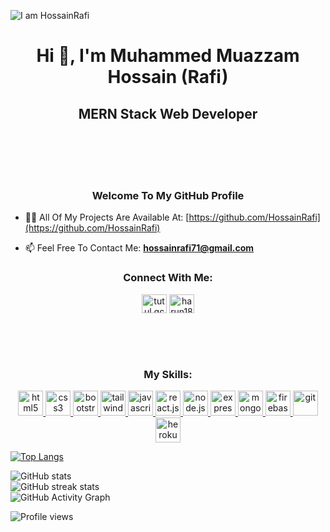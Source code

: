 ![I am HossainRafi](https://i.ibb.co/4Wm982H/github-cover-image.png)


<h1 align="center">Hi 👋, I'm Muhammed Muazzam Hossain (Rafi)</h1>
<h2 align="center">MERN Stack Web Developer</h2>

<br/> <br/> <br/> <br/>

<h3 align="center">Welcome To My GitHub Profile</h3>

- 👨‍💻 All Of My Projects Are Available At: [https://github.com/HossainRafi](https://github.com/HossainRafi)

- 📫 Feel Free To Contact Me: **hossainrafi71@gmail.com**



<h3 align="center">Connect With Me:</h3>
<p align="center">
<a href="https://web.facebook.com/rafi.barishal" target="blank"><img align="center" src="https://raw.githubusercontent.com/rahuldkjain/github-profile-readme-generator/master/src/images/icons/Social/facebook.svg" alt="tutul.qcsc" height="30" width="40" /></a>
<a href="https://www.linkedin.com/in/-rafi" target="blank"><img align="center" src="https://raw.githubusercontent.com/rahuldkjain/github-profile-readme-generator/master/src/images/icons/Social/linked-in-alt.svg" alt="harun181" height="30" width="40" /></a>
</p>

<br/> <br/> <br/>

<h3 align="center">My Skills:</h3>
<p align="center"> 
<a href="https://www.w3.org/html" target="_blank"> <img src="https://i.ibb.co/S0M8mwd/html.png" alt="html5" width="40" height="40"/> </a>  
<a href="https://www.w3schools.com/css" target="_blank"> <img src="https://i.ibb.co/0fjVXz8/css.png" alt="css3" width="40" height="40"/> </a>
<a href="https://getbootstrap.com" target="_blank"> <img src="https://i.ibb.co/nb4z8cQ/bootstrap.png" alt="bootstrap" width="40" height="40"/> </a>
<a href="https://tailwindcss.com" target="_blank"> <img src="https://i.ibb.co/YTKXp0g/tailwind.png" alt="tailwind" width="40" height="40"/> </a>
<a href="https://www.w3schools.com/js/default.asp" target="_blank"> <img src="https://i.ibb.co/v4s0w10/javascript.jpg" alt="javascript" width="40" height="40"/> </a>
<a href="https://reactjs.org" target="_blank"> <img src="https://i.ibb.co/WzC79tm/react.png" alt="react.js" width="40" height="40"/> </a>
<a href="https://nodejs.org" target="_blank"> <img src="https://i.ibb.co/nPhFpnq/node.png" alt="node.js" width="40" height="40"/> </a>
<a href="https://expressjs.com" target="_blank"> <img src="https://i.ibb.co/TqtQJmM/express.png" alt="express.js" width="40" height="40"/> </a> 
<a href="https://www.mongodb.com" target="_blank"> <img src="https://i.ibb.co/mC4prtc/mongodb.png" alt="mongodb" width="40" height="40"/> </a>  
<a href="https://firebase.google.com" target="_blank"> <img src="https://www.vectorlogo.zone/logos/firebase/firebase-icon.svg" alt="firebase" width="40" height="40"/> </a> 
<a href="https://git-scm.com/" target="_blank"> <img src="https://www.vectorlogo.zone/logos/git-scm/git-scm-icon.svg" alt="git" width="40" height="40"/> </a> 
<a href="https://heroku.com" target="_blank"> <img src="https://www.vectorlogo.zone/logos/heroku/heroku-icon.svg" alt="heroku" width="40" height="40"/> </a> 
</p>


[![Top Langs](https://github-readme-stats.vercel.app/api/top-langs/?username=HossainRafi)](https://github.com/anuraghazra/github-readme-stats)


![GitHub stats](https://github-readme-stats.vercel.app/api?username=HossainRafi&show_icons=true)  
![GitHub streak stats](https://github-readme-streak-stats.herokuapp.com/?user=HossainRafi)  
![GitHub Activity Graph](https://activity-graph.herokuapp.com/graph?username=HossainRafi)  


![Profile views](https://gpvc.arturio.dev/HossainRafi) 
